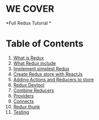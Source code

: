 # WE COVER
*Full Redux Tutorial *

# Table of Contents

1. [What is Redux]()
2. [What Redux include]()
3. [Implement simplest Redux]()
4. [Create Redux store with ReactJs]()
5. [Adding Actions and Reducers to store]()
6. [Redux Devtool]()
7. [Combine Reducers]()
8. [Providers]()
9. [Connects]()
10. [Redux thunk]()
11. [Testing]()
























